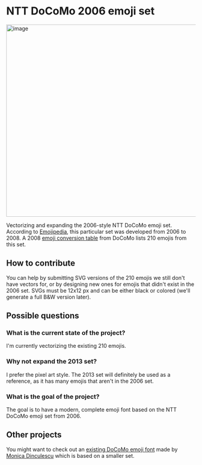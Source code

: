 # NTT DoCoMo 2006 emoji set
<img width="746" height="512" alt="image" src="https://github.com/user-attachments/assets/216323c5-bc1c-450d-aad0-68035536132f" />

Vectorizing and expanding the 2006-style NTT DoCoMo emoji set. According to [Emojipedia](https://emojipedia.org/docomo/2006), this particular set was developed from 2006 to 2008. A 2008 [emoji conversion table](https://web.archive.org/web/20090117122111/http://www.nttdocomo.co.jp/binary/pdf/service/mail/imode_mail/function/emoji_convert/pictogram.pdf) from DoCoMo lists 210 emojis from this set.

## How to contribute

You can help by submitting SVG versions of the 210 emojis we still don't have vectors for, or by designing new ones for emojis that didn't exist in the 2006 set. SVGs must be 12x12 px and can be either black or colored (we'll generate a full B&W version later).

## Possible questions

### What is the current state of the project?

I'm currently vectorizing the existing 210 emojis.

### Why not expand the 2013 set?

I prefer the pixel art style. The 2013 set will definitely be used as a reference, as it has many emojis that aren't in the 2006 set.

### What is the goal of the project?

The goal is to have a modern, complete emoji font based on the NTT DoCoMo emoji set from 2006.

## Other projects

You might want to check out an [existing DoCoMo emoji font](https://github.com/notwaldorf/og-emoji-font) made by [Monica Dinculescu](https://meowni.ca/posts/og-emoji-font/) which is based on a smaller set.

